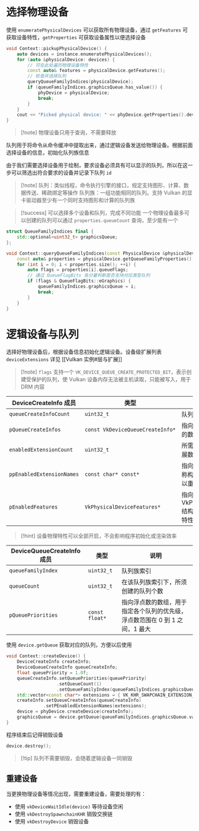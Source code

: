 # 选择物理设备

使用 `enumeratePhysicalDevices` 可以获取所有物理设备，通过 `getFeatures` 可获取设备特性，`getProperties` 可获取设备属性以便选择设备

```cpp
void Context::pickupPhysicalDevice() {
    auto devices = instance.enumeratePhysicalDevices();
    for (auto &physicalDevice: devices) {
        // 可在此处遍历物理设备特性
        const auto& features = physicalDevice.getFeatures();
        // 检查并选择队列
        queryQueueFamilyIndices(physicalDevice);
        if (queueFamilyIndices.graphicsQueue.has_value()) {
            phyDevice = physicalDevice;
            break;
        }
    }
    cout << "Picked physical device: " << phyDevice.getProperties().deviceName << endl;
}
```

> [!note] 物理设备只用于查询，不需要释放

队列用于将命令从命令缓冲中提取出来，通过逻辑设备发送给物理设备。根据前面选择设备的信息，初始化队列族信息

由于我们需要选择设备用于绘制，要求设备必须具有可以显示的队列，所以在这一步可以筛选出符合要求的设备并记录下队列 `id`

> [!note] 队列：类似线程，命令执行引擎的接口，规定支持图形、计算、数据传送、稀疏绑定等操作
> 队列族：一组功能相同的队列。支持 Vulkan 的显卡驱动器至少有一个同时支持图形和计算的队列族

> [!success] 可以选择多个设备和队列，完成不同功能
> 一个物理设备最多可以创建的队列可以通过 `properties.queueCount` 查询，至少能有一个

```cpp
struct QueueFamilyIndices final {
    std::optional<uint32_t> graphicsQueue;
};

void Context::queryQueueFamilyIndices(const PhysicalDevice &physicalDevice) {
    const auto& properties = physicalDevice.getQueueFamilyProperties();
    for (int i = 0; i < properties.size(); ++i) {
        auto flags = properties[i].queueFlags;
        // 通过 QueueFlagBits 各分量判断是否支持对应类型队列
        if (flags & QueueFlagBits::eGraphics) {
            queueFamilyIndices.graphicsQueue = i;
            break;
        }
    }
}
```
# 逻辑设备与队列

选择好物理设备后，根据设备信息初始化逻辑设备。设备级扩展列表 `deviceExtensions` 详见 [[Vulkan 实例#层与扩展]]

> [!note] `flags` 支持一个 `VK_DEVICE_QUEUE_CREATE_PROTECTED_BIT`，表示创建受保护的队列，使 Vulkan 设备内存无法被主机读取，只能被写入，用于 DRM 内容

| DeviceCreateInfo 成员       | 类型                               | 说明                                           |
| ------------------------- | -------------------------------- | -------------------------------------------- |
| `queueCreateInfoCount`    | `uint32_t`                       | 队列的创建信息的个数                                   |
| `pQueueCreateInfos`       | `const VkDeviceQueueCreateInfo*` | 指向由队列的创建信息构成的数组                              |
| `enabledExtensionCount`   | `uint32_t`                       | 所需额外开启的设备级别扩展数                               |
| `ppEnabledExtensionNames` | `const char* const*`             | 指向由所需开启的扩展的名称构成的数组（同一名称可以重复出现）               |
| `pEnabledFeatures`        | `VkPhysicalDeviceFeatures*`      | 指向一个 VkPhysicalDeviceFeatures 结构体，指明需要开启哪些特性 |

> [!hint] 设备物理特性可以全部开启，不会影响程序初始化或渲染效率

| DeviceQueueCreateInfo 成员 | 类型             | 说明                                         |
| ------------------------ | -------------- | ------------------------------------------ |
| `queueFamilyIndex`       | `uint32_t`     | 队列族索引                                      |
| `queueCount`             | `uint32_t`     | 在该队列族索引下，所须创建的队列个数                         |
| `pQueuePriorities`       | `const float*` | 指向浮点数的数组，用于指定各个队列的优先级，浮点数范围在 0 到 1 之间，1 最大 |

使用 `device.getQueue` 获取对应的队列，方便以后使用

```cpp
void Context::createDevice() {
    DeviceCreateInfo createInfo;
    DeviceQueueCreateInfo queueCreateInfo;
    float queuePriority = 1.0f;
    queueCreateInfo.setQueuePriorities(queuePriority)
                   .setQueueCount(1)
                   .setQueueFamilyIndex(queueFamilyIndices.graphicsQueue.value());
    std::vector<const char*> extensions = { VK_KHR_SWAPCHAIN_EXTENSION_NAME };
    createInfo.setQueueCreateInfos(queueCreateInfo)
              .setPEnabledExtensionNames(extensions);
    device = phyDevice.createDevice(createInfo);
    graphicsQueue = device.getQueue(queueFamilyIndices.graphicsQueue.value(), 0);
}
```

程序结束后记得销毁设备

```cpp
device.destroy();
```

> [!tip] 队列不需要销毁，会随着逻辑设备一同销毁
## 重建设备

当更换物理设备等情况出现，需要重建设备，需要处理的有：
- 使用 `vkDeviceWaitIdle(device)` 等待设备空闲
- 使用 `vkDestroySpawnchainKHR` 销毁交换链
- 使用 `vkDestroyDevice` 销毁设备
